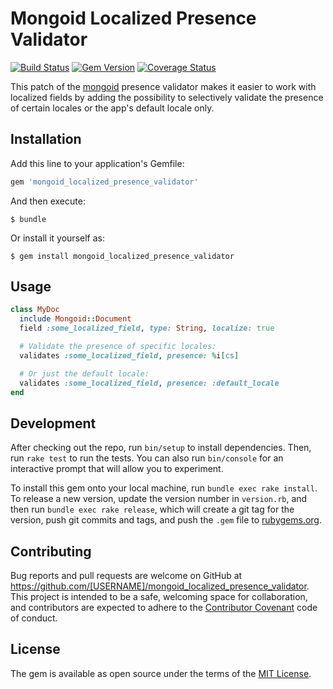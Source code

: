 # Mongoid Localized Presence Validator

[![Build Status](https://travis-ci.org/tomasc/mongoid_localized_presence_validator.svg)](https://travis-ci.org/tomasc/mongoid_localized_presence_validator) [![Gem Version](https://badge.fury.io/rb/mongoid_localized_presence_validator.svg)](http://badge.fury.io/rb/mongoid_localized_presence_validator) [![Coverage Status](https://img.shields.io/coveralls/tomasc/mongoid_localized_presence_validator.svg)](https://coveralls.io/r/tomasc/mongoid_localized_presence_validator)

This patch of the [mongoid](https://github.com/mongodb/mongoid) presence validator makes it easier to work with localized fields by adding the possibility to selectively validate the presence of certain locales or the app's default locale only.

## Installation

Add this line to your application's Gemfile:

```ruby
gem 'mongoid_localized_presence_validator'
```

And then execute:

    $ bundle

Or install it yourself as:

    $ gem install mongoid_localized_presence_validator

## Usage

```RUBY
class MyDoc
  include Mongoid::Document
  field :some_localized_field, type: String, localize: true

  # Validate the presence of specific locales:
  validates :some_localized_field, presence: %i[cs]

  # Or just the default locale:
  validates :some_localized_field, presence: :default_locale
end
```

## Development

After checking out the repo, run `bin/setup` to install dependencies. Then, run `rake test` to run the tests. You can also run `bin/console` for an interactive prompt that will allow you to experiment.

To install this gem onto your local machine, run `bundle exec rake install`. To release a new version, update the version number in `version.rb`, and then run `bundle exec rake release`, which will create a git tag for the version, push git commits and tags, and push the `.gem` file to [rubygems.org](https://rubygems.org).

## Contributing

Bug reports and pull requests are welcome on GitHub at https://github.com/[USERNAME]/mongoid_localized_presence_validator. This project is intended to be a safe, welcoming space for collaboration, and contributors are expected to adhere to the [Contributor Covenant](http://contributor-covenant.org) code of conduct.

## License

The gem is available as open source under the terms of the [MIT License](https://opensource.org/licenses/MIT).

